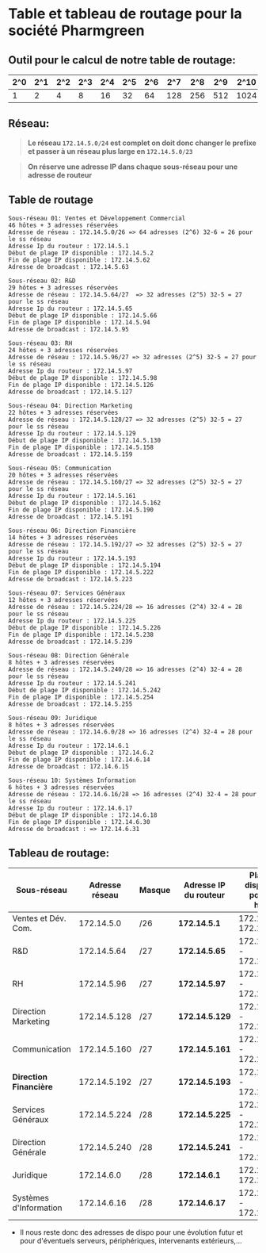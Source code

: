 # Table et tableau de routage pour la société Pharmgreen

## Outil pour le calcul de notre table de routage:

| **2^0** | **2^1** | **2^2** | **2^3** | **2^4** | **2^5** | **2^6** | **2^7** | **2^8** | **2^9** | **2^10** | **2^11** |
|---------|---------|---------|---------|---------|---------|---------|---------|---------|---------|----------|----------|
| 1       | 2       | 4       | 8       | 16      | 32      | 64      | 128     | 256     | 512     | 1024     | 2048     |

## Réseau: 

> **Le réseau `172.14.5.0/24` est complet on doit donc changer le prefixe et passer à un réseau plus large en `172.14.5.0/23`**

> **On réserve une adresse IP dans chaque sous-réseau pour une adresse de routeur**

## Table de routage
```
Sous-réseau 01: Ventes et Développement Commercial
46 hôtes + 3 adresses réservées
Adresse de réseau : 172.14.5.0/26 => 64 adresses (2^6) 32-6 = 26 pour le ss réseau
Adresse Ip du routeur : 172.14.5.1
Début de plage IP disponible : 172.14.5.2
Fin de plage IP disponible : 172.14.5.62
Adresse de broadcast : 172.14.5.63
```
```
Sous-réseau 02: R&D
29 hôtes + 3 adresses réservées
Adresse de réseau : 172.14.5.64/27  => 32 adresses (2^5) 32-5 = 27 pour le ss réseau
Adresse Ip du routeur : 172.14.5.65
Début de plage IP disponible : 172.14.5.66
Fin de plage IP disponible : 172.14.5.94
Adresse de broadcast : 172.14.5.95
```
```
Sous-réseau 03: RH
24 hôtes + 3 adresses réservées
Adresse de réseau : 172.14.5.96/27 => 32 adresses (2^5) 32-5 = 27 pour le ss réseau
Adresse Ip du routeur : 172.14.5.97
Début de plage IP disponible : 172.14.5.98
Fin de plage IP disponible : 172.14.5.126
Adresse de broadcast : 172.14.5.127
```
```
Sous-réseau 04: Direction Marketing
22 hôtes + 3 adresses réservées
Adresse de réseau : 172.14.5.128/27 => 32 adresses (2^5) 32-5 = 27 pour le ss réseau
Adresse Ip du routeur : 172.14.5.129
Début de plage IP disponible : 172.14.5.130
Fin de plage IP disponible : 172.14.5.158
Adresse de broadcast : 172.14.5.159
```
```
Sous-réseau 05: Communication
20 hôtes + 3 adresses réservées
Adresse de réseau : 172.14.5.160/27 => 32 adresses (2^5) 32-5 = 27 pour le ss réseau
Adresse Ip du routeur : 172.14.5.161
Début de plage IP disponible : 172.14.5.162
Fin de plage IP disponible : 172.14.5.190
Adresse de broadcast : 172.14.5.191
```
```
Sous-réseau 06: Direction Financière
14 hôtes + 3 adresses réservées
Adresse de réseau : 172.14.5.192/27 => 32 adresses (2^5) 32-5 = 27 pour le ss réseau
Adresse Ip du routeur : 172.14.5.193
Début de plage IP disponible : 172.14.5.194
Fin de plage IP disponible : 172.14.5.222
Adresse de broadcast : 172.14.5.223
```
```
Sous-réseau 07: Services Généraux 
12 hôtes + 3 adresses réservées
Adresse de réseau : 172.14.5.224/28 => 16 adresses (2^4) 32-4 = 28 pour le ss réseau
Adresse Ip du routeur : 172.14.5.225
Début de plage IP disponible : 172.14.5.226
Fin de plage IP disponible : 172.14.5.238
Adresse de broadcast : 172.14.5.239
```
```
Sous-réseau 08: Direction Générale
8 hôtes + 3 adresses réservées
Adresse de réseau : 172.14.5.240/28 => 16 adresses (2^4) 32-4 = 28 pour le ss réseau
Adresse Ip du routeur : 172.14.5.241
Début de plage IP disponible : 172.14.5.242
Fin de plage IP disponible : 172.14.5.254
Adresse de broadcast : 172.14.5.255
```
```
Sous-réseau 09: Juridique
8 hôtes + 3 adresses réservées
Adresse de réseau : 172.14.6.0/28 => 16 adresses (2^4) 32-4 = 28 pour le ss réseau
Adresse Ip du routeur : 172.14.6.1
Début de plage IP disponible : 172.14.6.2
Fin de plage IP disponible : 172.14.6.14
Adresse de broadcast : 172.14.6.15
```
```
Sous-réseau 10: Systèmes Information
6 hôtes + 3 adresses réservées
Adresse de réseau : 172.14.6.16/28 => 16 adresses (2^4) 32-4 = 28 pour le ss réseau
Adresse Ip du routeur : 172.14.6.17
Début de plage IP disponible : 172.14.6.18
Fin de plage IP disponible : 172.14.6.30
Adresse de broadcast : => 172.14.6.31
```
## Tableau de routage:

| **Sous-réseau**             | **Adresse réseau** | **Masque** | **Adresse IP du routeur** | **Plage IP disponible pour les hôtes** | **Adresse de broadcast** |
|-----------------------------|--------------------|------------|---------------------------|----------------------------------------|--------------------------|
| Ventes et Dév. Com.         | 172.14.5.0         | /26        | **172.14.5.1**            | 172.14.5.2 - 172.14.5.62               | 172.14.5.63              |
| R&D                         | 172.14.5.64        | /27        | **172.14.5.65**           | 172.14.5.66 - 172.14.5.94              | 172.14.5.95              |
| RH                          | 172.14.5.96        | /27        | **172.14.5.97**           | 172.14.5.98 - 172.14.5.126             | 172.14.5.127             |
| Direction Marketing         | 172.14.5.128       | /27        | **172.14.5.129**          | 172.14.5.130 - 172.14.5.158            | 172.14.5.159             |
| Communication               | 172.14.5.160       | /27        | **172.14.5.161**          | 172.14.5.162 - 172.14.5.190            | 172.14.5.191             |
| **Direction Financière**    | 172.14.5.192       | /27        | **172.14.5.193**          | 172.14.5.194 - 172.14.5.222            | 172.14.5.223             |
| Services Généraux           | 172.14.5.224       | /28        | **172.14.5.225**          | 172.14.5.226 - 172.14.5.238            | 172.14.5.239             |
| Direction Générale          | 172.14.5.240       | /28        | **172.14.5.241**          | 172.14.5.242 - 172.14.5.254            | 172.14.5.255             |
| Juridique                   | 172.14.6.0         | /28        | **172.14.6.1**            | 172.14.6.2 - 172.14.6.14               | 172.14.6.15              |
| Systèmes d'Information      | 172.14.6.16        | /28        | **172.14.6.17**           | 172.14.6.18 - 172.14.6.30              | 172.14.6.31              |


- Il nous reste donc des adresses de dispo pour une évolution futur et pour d'éventuels serveurs, périphériques, intervenants extérieurs,...
